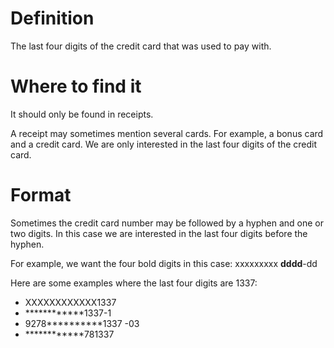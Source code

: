 # Definition
The last four digits of the credit card that was used to pay with.

# Where to find it
It should only be found in receipts.

A receipt may sometimes mention several cards. For example, a bonus card and a credit card. We are only interested in the last four digits of the credit card.

# Format
Sometimes the credit card number may be followed by a hyphen and one or two digits. In this case we are interested in the last four digits before the hyphen.

For example, we want the four bold digits in this case: xxxxxxxxx __dddd__-dd

Here are some examples where the last four digits are 1337:

* XXXXXXXXXXXX1337
* ************1337-1
* 9278**********1337 -03
* ************781337
